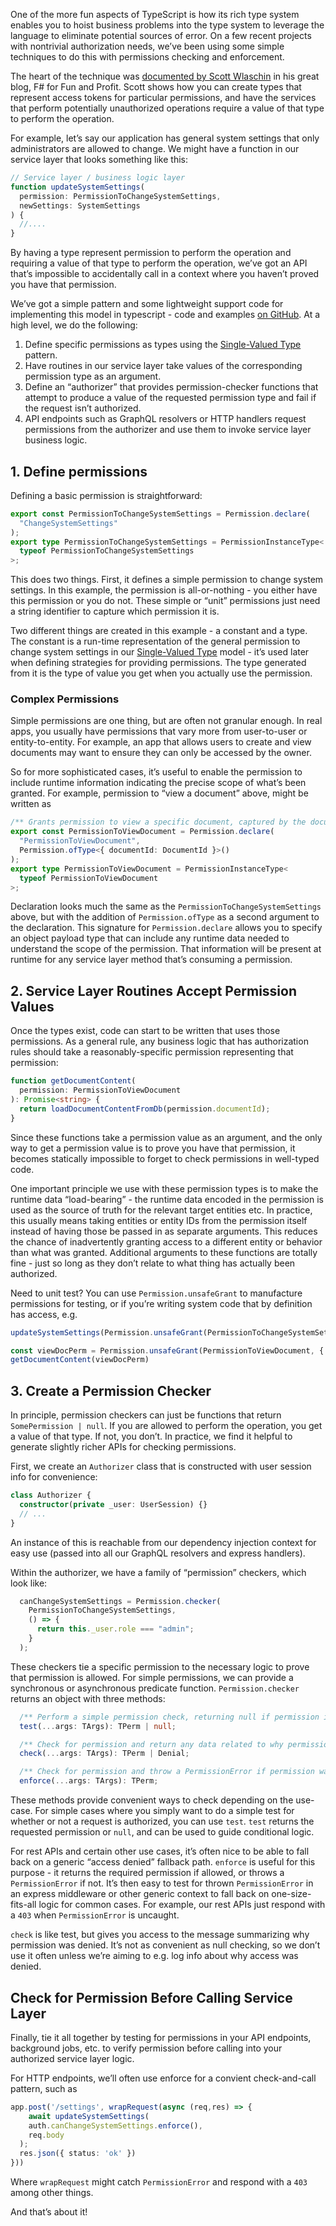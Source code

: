 One of the more fun aspects of TypeScript is how its rich type system enables you to hoist business problems into the type system to leverage the language to eliminate potential sources of error. On a few recent projects with nontrivial authorization needs, we’ve been using some simple techniques to do this with permissions checking and enforcement.

The heart of the technique was [documented by Scott Wlaschin](https://fsharpforfunandprofit.com/posts/capability-based-security-3/) in his great blog, F# for Fun and Profit. Scott shows how you can create types that represent access tokens for particular permissions, and have the services that perform potentially unauthorized operations require a value of that type to perform the operation.

For example, let’s say our application has general system settings that only administrators are allowed to change. We might have a function in our service layer that looks something like this:

```ts
// Service layer / business logic layer
function updateSystemSettings(
  permission: PermissionToChangeSystemSettings,
  newSettings: SystemSettings
) {
  //....
}
```

By having a type represent permission to perform the operation and requiring a value of that type to perform the operation, we’ve got an API that’s impossible to accidentally call in a context where you haven’t proved you have that permission.

We’ve got a simple pattern and some lightweight support code for implementing this model in typescript - code and examples [on GitHub](https://github.com/atomicobject/typescript-permissions-demo). At a high level, we do the following:

1. Define specific permissions as types using the [Single-Valued Type](https://spin.atomicobject.com/2020/10/05/single-valued-type-pattern/?preview_id=161686&post_format=standard&_thumbnail_id=-1) pattern.
2. Have routines in our service layer take values of  the corresponding permission type as an argument.
3. Define an “authorizer” that provides permission-checker functions that attempt to produce a value of the requested permission type and fail if the request isn’t authorized.
4. API endpoints such as GraphQL resolvers or HTTP handlers request permissions from the authorizer and use them to invoke service layer business logic.

## 1. Define permissions
Defining a basic permission is straightforward:

```ts
export const PermissionToChangeSystemSettings = Permission.declare(
  "ChangeSystemSettings"
);
export type PermissionToChangeSystemSettings = PermissionInstanceType<
  typeof PermissionToChangeSystemSettings
>;
```

This does two things. First, it defines a simple permission to change system settings. In this example, the permission is all-or-nothing - you either have this permission or you do not. These simple or “unit” permissions just need a string identifier to capture which permission it is.

Two different things are created in this example - a constant and a type. The constant is a run-time representation of the general permission to change system settings in our [Single-Valued Type](https://spin.atomicobject.com/2020/10/05/single-valued-type-pattern/?preview_id=161686&post_format=standard&_thumbnail_id=-1) model - it’s used later when defining strategies for providing permissions. The type generated from it is the type of value you get when you actually use the permission.

### Complex Permissions

Simple permissions are one thing, but are often not granular enough. In real apps, you usually have permissions that vary more from user-to-user or entity-to-entity. For example, an app that allows users to create and view documents may want to ensure they can only be accessed by the owner.

So for more sophisticated cases, it’s useful to enable the permission to include runtime information indicating the precise scope of what’s been granted. For example, permission to “view a document” above, might be written as

```ts
/** Grants permission to view a specific document, captured by the document ID. */
export const PermissionToViewDocument = Permission.declare(
  "PermissionToViewDocument",
  Permission.ofType<{ documentId: DocumentId }>()
);
export type PermissionToViewDocument = PermissionInstanceType<
  typeof PermissionToViewDocument
>;
```

Declaration looks much the same as the `PermissionToChangeSystemSettings` above, but with the addition of `Permission.ofType` as a second argument to the declaration. This signature for `Permission.declare` allows you to specify an object payload type that can include any runtime data needed to understand the scope of the permission. That information will be present at runtime for any service layer method that’s consuming a permission.

## 2. Service Layer Routines Accept Permission Values
Once the types exist, code can start to be written that uses those permissions. As a general rule, any business logic that has authorization rules should take a reasonably-specific permission representing that permission:

```ts
function getDocumentContent(
  permission: PermissionToViewDocument
): Promise<string> {
  return loadDocumentContentFromDb(permission.documentId);
}
```

Since these functions take a permission value as an argument, and the only way to get a permission value is to prove you have that permission, it becomes statically impossible to forget to check permissions in well-typed code.

One important principle we use with these permission types is to make the runtime data “load-bearing” - the runtime data encoded in the permission is used as the source of truth for the relevant target entities etc. In practice, this usually means taking entities or entity IDs from the permission itself instead of having those be passed in as separate arguments. This reduces the chance of inadvertently granting access to a different entity or behavior than what was granted. Additional arguments to these functions are totally fine - just so long as they don’t relate to what thing has actually been authorized.

Need to unit test? You can use `Permission.unsafeGrant` to manufacture permissions for testing, or if you’re writing system code that by definition has access, e.g.

```ts
updateSystemSettings(Permission.unsafeGrant(PermissionToChangeSystemSettings), someNewValue);

const viewDocPerm = Permission.unsafeGrant(PermissionToViewDocument, { documentId: 32});
getDocumentContent(viewDocPerm)
```

## 3. Create a Permission Checker

In principle, permission checkers can just be functions that return `SomePermission | null`. If you are allowed to perform the operation, you get a value of that type. If not, you don’t. In practice, we find it helpful to generate slightly richer APIs for checking permissions.

First, we create an `Authorizer` class that is constructed with user session info for convenience:

```ts
class Authorizer {
  constructor(private _user: UserSession) {}
  // ...
}
```

An instance of this is reachable from our dependency injection context for easy use (passed into all our GraphQL resolvers and express handlers).

Within the authorizer, we have a family of “permission” checkers, which look like:

```ts
  canChangeSystemSettings = Permission.checker(
    PermissionToChangeSystemSettings,
    () => {
      return this._user.role === "admin";
    }
  );
```

These checkers tie a specific permission to the necessary logic to prove that permission is allowed. For simple permissions, we can provide a synchronous or asynchronous predicate function. `Permission.checker` returns an object with three methods:

```ts
  /** Perform a simple permission check, returning null if permission is denied. */
  test(...args: TArgs): TPerm | null;

  /** Check for permission and return any data related to why permission was denied. */
  check(...args: TArgs): TPerm | Denial;

  /** Check for permission and throw a PermissionError if permission was denied */
  enforce(...args: TArgs): TPerm;
```

These methods provide convenient ways to check depending on the use-case. For simple cases where you simply want to do a simple test for whether or not a request is authorized, you can use `test`. `test` returns the requested permission or `null`, and can be used to guide conditional logic.

For rest APIs and certain other use cases, it’s often nice to be able to fall back on a generic “access denied” fallback path. `enforce` is useful for this purpose - it returns the required permission if allowed, or throws a `PermissionError` if not. It’s then easy to test for thrown `PermissionError` in an express middleware or other generic context to fall back on one-size-fits-all logic for common cases. For example, our rest APIs just respond with a `403` when `PermissionError` is uncaught.

`check` is like test, but gives you access to the message summarizing why permission was denied. It’s not as convenient as null checking, so we don’t use it often unless we’re aiming to e.g. log info about why access was denied.

## Check for Permission Before Calling Service Layer
Finally, tie it all together by testing for permissions in your API endpoints, background jobs, etc. to verify permission before calling into your authorized service layer logic.

For HTTP endpoints, we’ll often use enforce for a convient check-and-call pattern, such as

```ts
app.post('/settings', wrapRequest(async (req,res) => {
	await updateSystemSettings(
    auth.canChangeSystemSettings.enforce(),
    req.body
  );
  res.json({ status: 'ok' })
}))
```

Where `wrapRequest` might catch `PermissionError` and respond with a `403` among other things.

And that’s about it!